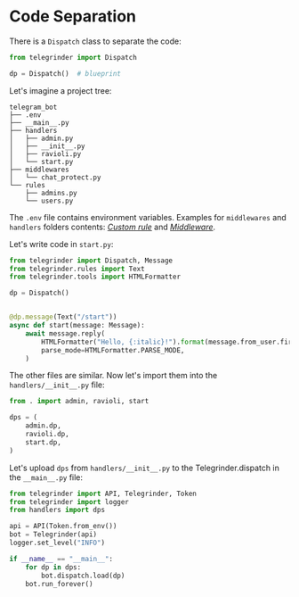 # Code Separation

There is a `Dispatch` class to separate the code:

```python
from telegrinder import Dispatch

dp = Dispatch()  # blueprint
```

Let's imagine a project tree:

```
telegram_bot
├── .env
├── __main__.py
├── handlers
│   ├── admin.py
│   ├── __init__.py
│   ├── ravioli.py
│   └── start.py
├── middlewares
│   └── chat_protect.py
└── rules
    ├── admins.py
    └── users.py
```

The `.env` file contains environment variables. Examples for `middlewares` and `handlers` folders contents: [*Custom rule*](https://github.com/timoniq/telegrinder/blob/main/examples/custom_rule.py) and [*Middleware*](https://github.com/timoniq/telegrinder/blob/main/examples/middleware.py).

Let's write code in `start.py`:

```python
from telegrinder import Dispatch, Message
from telegrinder.rules import Text
from telegrinder.tools import HTMLFormatter

dp = Dispatch()


@dp.message(Text("/start"))
async def start(message: Message):
    await message.reply(
        HTMLFormatter("Hello, {:italic}!").format(message.from_user.first_name),
        parse_mode=HTMLFormatter.PARSE_MODE,
    )
```

The other files are similar. Now let's import them into the `handlers/__init__.py` file:

```python
from . import admin, ravioli, start

dps = (
    admin.dp,
    ravioli.dp,
    start.dp,
)
```

Let's upload `dps` from `handlers/__init__.py` to the Telegrinder.dispatch in the `__main__.py` file:

```python
from telegrinder import API, Telegrinder, Token
from telegrinder import logger
from handlers import dps

api = API(Token.from_env())
bot = Telegrinder(api)
logger.set_level("INFO")

if __name__ == "__main__":
    for dp in dps:
        bot.dispatch.load(dp)
    bot.run_forever()
```
